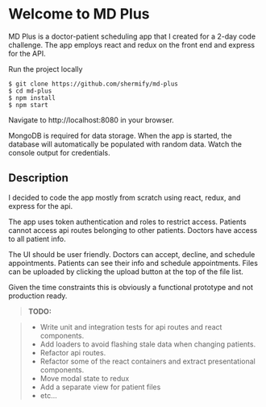 Welcome to MD Plus
===================

MD Plus is a doctor-patient scheduling app that I created for a 2-day code challenge.  The app employs react and redux on the front end and express for the API.


Run the project locally
```
$ git clone https://github.com/shermify/md-plus
$ cd md-plus
$ npm install
$ npm start
```
Navigate to http://localhost:8080 in your browser.

MongoDB is required for data storage.  When the app is started, the database will automatically be populated with random data.  Watch the console output for credentials.

Description
-------------
I decided to code the app mostly from scratch using react, redux, and express for the api.

The app uses token authentication and roles to restrict access.  Patients cannot access api routes belonging to other patients.  Doctors have access to all patient info.

The UI should be user friendly.  Doctors can accept, decline, and schedule appointments.  Patients can see their info and schedule appointments. Files can be uploaded by clicking the upload button at the top of the file list.

Given the time constraints this is obviously a functional prototype and not production ready.
>**TODO:**

> - Write unit and integration tests for api routes and react components.
> - Add loaders to avoid flashing stale data when changing patients.
> - Refactor api routes.
> - Refactor some of the react containers and extract presentational components.
> - Move modal state to redux
> - Add a separate view for patient files
> - etc...
>
